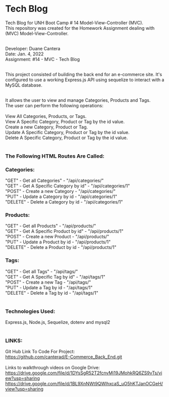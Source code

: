 # Tech Blog

Tech Blog for UNH Boot Camp # 14 Model-View-Controller (MVC).<br>
This repository was created for the Homework Assignment dealing with (MVC) Model-View-Controller.<br><br>

Developer: Duane Cantera<br>
Date: Jan. 4, 2022<br>
Assignment: #14 - MVC - Tech Blog<br><br>

This project consisted of building the back end for an e-commerce site.
It's configured to use a working Express.js API using sequelize to interact
with a MySQL database.<br><br>

It allows the user to view and manage Categories, Products and Tags.<br>
The user can perform the following operations:
<br><br>
View All Categories, Products, or Tags.
<br>
View A Specific Category, Product or Tag by the id value.
<br>
Create a new Category, Product or Tag.
<br>
Update A Specific Category, Product or Tag by the id value.
<br>
Delete A Specific Category, Product or Tag by the id value.
<br><br>

### The Following HTML Routes Are Called:<br>
### Categories:
"GET" - Get all Categories" - "/api/categories/"<br>
"GET" - Get A Specific Category by id" - "/api/categories/1"<br>
"POST" - Create a new Category - "/api/categories/"<br>
"PUT" - Update a Category by id - "/api/categories/1"<br>
"DELETE" - Delete a Category by id - "/api/categories/1"<br>

### Products:
"GET" - Get all Products" - "/api/products/"<br>
"GET" - Get A Specific Product by id" - "/api/products/1"<br>
"POST" - Create a new Product - "/api/products/"<br>
"PUT" - Update a Product by id - "/api/products/1"<br>
"DELETE" - Delete a Product by id - "/api/products/1"<br>

### Tags:
"GET" - Get all Tags" - "/api/tags/"<br>
"GET" - Get A Specific Tag by id" - "/api/tags/1"<br>
"POST" - Create a new Tag - "/api/tags/"<br>
"PUT" - Update a Tag by id - "/api/tags/1"<br>
"DELETE" - Delete a Tag by id - "/api/tags/1"<br>
<br>

### Technologies Used:
Express.js, Node.js, Sequelize, dotenv and mysql2
<br><br>

### LINKS:

Git Hub Link To Code For Project:<br> 
https://github.com/canterad/E-Commerce_Back_End.git
<br><br>
Links to walkthrough videos on Google Drive:<br>
https://drive.google.com/file/d/1DYsSgR52T2fcnvMj19JMohkRQ6ZS9vTs/view?usp=sharing<br>
https://drive.google.com/file/d/1BL9XnNWt9QWlhxcaS_uO5hKTJanOCGeH/view?usp=sharing

